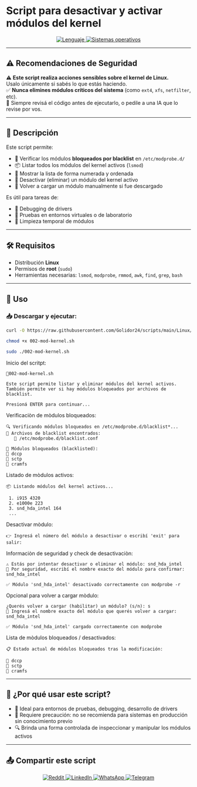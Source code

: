 # Script para desactivar y activar módulos del kernel

<p align="center">
    <a href="https://www.man7.org/linux/man-pages/man1/bash.1.html">
        <img src="https://img.shields.io/badge/Lenguaje-Bash-4EAA25?style=flat&logo=gnubash&labelColor=363D44" alt="Lenguaje">
    </a>
    <a href="https://www.debian.org/">
        <img src="https://img.shields.io/badge/OS-Linux%20%7C%20Debian-blue?style=flat&logoColor=b0c0c0&labelColor=363D44" alt="Sistemas operativos">
    </a>
</p>

---

## ⚠️ Recomendaciones de Seguridad

⚠️ **Este script realiza acciones sensibles sobre el kernel de Linux.**  
Usalo únicamente si sabés lo que estás haciendo.  
✅ **Nunca elimines módulos críticos del sistema** (como `ext4`, `xfs`, `netfilter`, etc).  
📌 Siempre revisá el código antes de ejecutarlo, o pedile a una IA que lo revise por vos.

---

## 🧾 Descripción

Este script permite:

- 🚫 Verificar los módulos **bloqueados por blacklist** en `/etc/modprobe.d/`
- 📦 Listar todos los módulos del kernel activos (`lsmod`)
- 🔢 Mostrar la lista de forma numerada y ordenada
- 🧹 Desactivar (eliminar) un módulo del kernel activo
- 🔁 Volver a cargar un módulo manualmente si fue descargado

Es útil para tareas de:

- 🔬 Debugging de drivers
- 🧪 Pruebas en entornos virtuales o de laboratorio
- 🧹 Limpieza temporal de módulos

---

## 🛠️ Requisitos

- Distribución **Linux**
- Permisos de **root** (`sudo`)
- Herramientas necesarias: `lsmod`, `modprobe`, `rmmod`, `awk`, `find`, `grep`, `bash`

---

## 🚀 Uso

### 📥 Descargar y ejecutar:

```bash
curl -O https://raw.githubusercontent.com/Golidor24/scripts/main/Linux/002-mod-kernel.sh

chmod +x 002-mod-kernel.sh

sudo ./002-mod-kernel.sh
```
Inicio del scritpt:
```text
🧾002-mod-kernel.sh

Este script permite listar y eliminar módulos del kernel activos.
También permite ver si hay módulos bloqueados por archivos de blacklist.

Presioná ENTER para continuar...
```
Verificaciòn de mòdulos bloqueados:

```text 
🔍 Verificando módulos bloqueados en /etc/modprobe.d/blacklist*...
📁 Archivos de blacklist encontrados:
   📄 /etc/modprobe.d/blacklist.conf

📌 Módulos bloqueados (blacklisted):
🚫 dccp
🚫 sctp
🚫 cramfs
```
Listado de mòdulos activos:
```text
📦 Listando módulos del kernel activos...

 1. i915 4320
 2. e1000e 223
 3. snd_hda_intel 164
 ...
```
Desactivar mòdulo:
```text
👉 Ingresá el número del módulo a desactivar o escribí 'exit' para salir:
```
Informaciòn de seguridad y check de desactivaciòn:
```text
⚠️ Estás por intentar desactivar o eliminar el módulo: snd_hda_intel
🔐 Por seguridad, escribí el nombre exacto del módulo para confirmar: snd_hda_intel

✅ Módulo 'snd_hda_intel' desactivado correctamente con modprobe -r
```
Opcional para volver a cargar mòdulo:
```text
¿Querés volver a cargar (habilitar) un módulo? (s/n): s
🔁 Ingresá el nombre exacto del módulo que querés volver a cargar: snd_hda_intel

✅ Módulo 'snd_hda_intel' cargado correctamente con modprobe
```
Lista de mòdulos bloqueados / desactivados:
```text
📋 Estado actual de módulos bloqueados tras la modificación:

🚫 dccp
🚫 sctp
🚫 cramfs
```

--- 

## 🧠 ¿Por qué usar este script?

- 🧪 Ideal para entornos de pruebas, debugging, desarrollo de drivers
- 🛑 Requiere precaución: no se recomienda para sistemas en producción sin conocimiento previo
- 🔍 Brinda una forma controlada de inspeccionar y manipular los módulos activos

---

## 📤 Compartir este script

<p align="center">
    <a href="https://www.reddit.com/submit?url=https://github.com/Golidor24/scripts/blob/main/Linux/003-filesystems-disable.sh">
        <img src="https://img.shields.io/badge/Compartir-FF4500?logo=reddit&logoColor=white" alt="Reddit" />
    </a>
    <a href="https://www.linkedin.com/sharing/share-offsite/?url=https://github.com/Golidor24/scripts/blob/main/Linux/003-filesystems-disable.sh">
        <img src="https://img.shields.io/badge/LinkedIn-Compartir-0077B5?style=flat&logo=linkedin" alt="LinkedIn" />
    </a>
    <a href="https://wa.me/?text=Revisá%20este%20script:%20https://github.com/Golidor24/scripts/blob/main/Linux/003-filesystems-disable.sh">
        <img src="https://img.shields.io/badge/Compartir-25D366?logo=whatsapp&logoColor=white" alt="WhatsApp" />
    </a>
    <a href="https://t.me/share/url?url=https://github.com/Golidor24/scripts/blob/main/Linux/003-filesystems-disable.sh">
        <img src="https://img.shields.io/badge/Compartir-0088CC?logo=telegram&logoColor=white" alt="Telegram" />
    </a>
</p>
